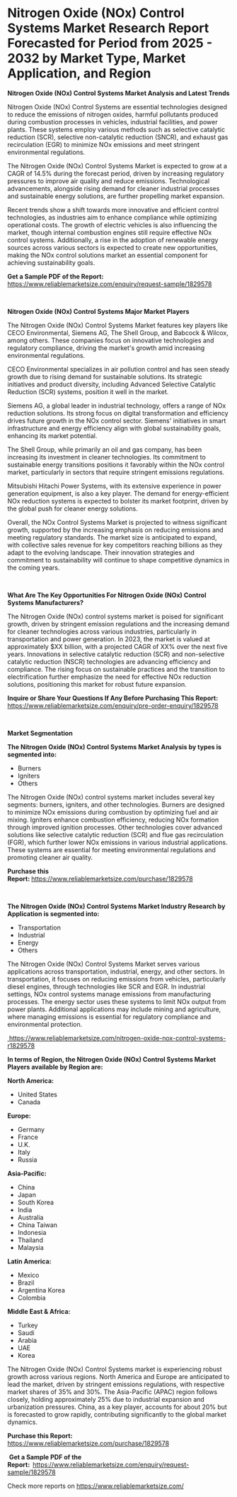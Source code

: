 <p><h1>Nitrogen Oxide (NOx) Control Systems Market Research Report Forecasted for Period from 2025 -  2032 by Market Type, Market Application, and Region</h1></p><p><strong>Nitrogen Oxide (NOx) Control Systems Market Analysis and Latest Trends</strong></p>
<p><p>Nitrogen Oxide (NOx) Control Systems are essential technologies designed to reduce the emissions of nitrogen oxides, harmful pollutants produced during combustion processes in vehicles, industrial facilities, and power plants. These systems employ various methods such as selective catalytic reduction (SCR), selective non-catalytic reduction (SNCR), and exhaust gas recirculation (EGR) to minimize NOx emissions and meet stringent environmental regulations. </p><p>The Nitrogen Oxide (NOx) Control Systems Market is expected to grow at a CAGR of 14.5% during the forecast period, driven by increasing regulatory pressures to improve air quality and reduce emissions. Technological advancements, alongside rising demand for cleaner industrial processes and sustainable energy solutions, are further propelling market expansion. </p><p>Recent trends show a shift towards more innovative and efficient control technologies, as industries aim to enhance compliance while optimizing operational costs. The growth of electric vehicles is also influencing the market, though internal combustion engines still require effective NOx control systems. Additionally, a rise in the adoption of renewable energy sources across various sectors is expected to create new opportunities, making the NOx control solutions market an essential component for achieving sustainability goals.</p></p>
<p><strong>Get a Sample PDF of the Report:&nbsp;</strong> <a href="https://www.reliablemarketsize.com/enquiry/request-sample/1829578?utm_campaign=3460&utm_medium=2&utm_source=Github&utm_content=ia&utm_term=12042025&utm_id=nitrogen-oxide-nox-control-systems">https://www.reliablemarketsize.com/enquiry/request-sample/1829578</a></p>
<p>&nbsp;</p>
<p><strong>Nitrogen Oxide (NOx) Control Systems Major Market Players</strong></p>
<p><p>The Nitrogen Oxide (NOx) Control Systems Market features key players like CECO Environmental, Siemens AG, The Shell Group, and Babcock & Wilcox, among others. These companies focus on innovative technologies and regulatory compliance, driving the market's growth amid increasing environmental regulations.</p><p>CECO Environmental specializes in air pollution control and has seen steady growth due to rising demand for sustainable solutions. Its strategic initiatives and product diversity, including Advanced Selective Catalytic Reduction (SCR) systems, position it well in the market.</p><p>Siemens AG, a global leader in industrial technology, offers a range of NOx reduction solutions. Its strong focus on digital transformation and efficiency drives future growth in the NOx control sector. Siemens' initiatives in smart infrastructure and energy efficiency align with global sustainability goals, enhancing its market potential.</p><p>The Shell Group, while primarily an oil and gas company, has been increasing its investment in cleaner technologies. Its commitment to sustainable energy transitions positions it favorably within the NOx control market, particularly in sectors that require stringent emissions regulations.</p><p>Mitsubishi Hitachi Power Systems, with its extensive experience in power generation equipment, is also a key player. The demand for energy-efficient NOx reduction systems is expected to bolster its market footprint, driven by the global push for cleaner energy solutions.</p><p>Overall, the NOx Control Systems Market is projected to witness significant growth, supported by the increasing emphasis on reducing emissions and meeting regulatory standards. The market size is anticipated to expand, with collective sales revenue for key competitors reaching billions as they adapt to the evolving landscape. Their innovation strategies and commitment to sustainability will continue to shape competitive dynamics in the coming years.</p></p>
<p>&nbsp;</p>
<p><strong>What Are The Key Opportunities For Nitrogen Oxide (NOx) Control Systems Manufacturers?</strong></p>
<p><p>The Nitrogen Oxide (NOx) control systems market is poised for significant growth, driven by stringent emission regulations and the increasing demand for cleaner technologies across various industries, particularly in transportation and power generation. In 2023, the market is valued at approximately $XX billion, with a projected CAGR of XX% over the next five years. Innovations in selective catalytic reduction (SCR) and non-selective catalytic reduction (NSCR) technologies are advancing efficiency and compliance. The rising focus on sustainable practices and the transition to electrification further emphasize the need for effective NOx reduction solutions, positioning this market for robust future expansion.</p></p>
<p><strong>Inquire or Share Your Questions If Any Before Purchasing This Report:</strong> <a href="https://www.reliablemarketsize.com/enquiry/pre-order-enquiry/1829578?utm_campaign=3460&utm_medium=2&utm_source=Github&utm_content=ia&utm_term=12042025&utm_id=nitrogen-oxide-nox-control-systems">https://www.reliablemarketsize.com/enquiry/pre-order-enquiry/1829578</a></p>
<p>&nbsp;</p>
<p><strong>Market Segmentation</strong></p>
<p><strong>The Nitrogen Oxide (NOx) Control Systems Market Analysis by types is segmented into:</strong></p>
<p><ul><li>Burners</li><li>Igniters</li><li>Others</li></ul></p>
<p><p>The Nitrogen Oxide (NOx) control systems market includes several key segments: burners, igniters, and other technologies. Burners are designed to minimize NOx emissions during combustion by optimizing fuel and air mixing. Igniters enhance combustion efficiency, reducing NOx formation through improved ignition processes. Other technologies cover advanced solutions like selective catalytic reduction (SCR) and flue gas recirculation (FGR), which further lower NOx emissions in various industrial applications. These systems are essential for meeting environmental regulations and promoting cleaner air quality.</p></p>
<p><strong>Purchase this Report:&nbsp;</strong><a href="https://www.reliablemarketsize.com/purchase/1829578?utm_campaign=3460&utm_medium=2&utm_source=Github&utm_content=ia&utm_term=12042025&utm_id=nitrogen-oxide-nox-control-systems">https://www.reliablemarketsize.com/purchase/1829578</a></p>
<p>&nbsp;</p>
<p><strong>The Nitrogen Oxide (NOx) Control Systems Market Industry Research by Application is segmented into:</strong></p>
<p><ul><li>Transportation</li><li>Industrial</li><li>Energy</li><li>Others</li></ul></p>
<p><p>The Nitrogen Oxide (NOx) Control Systems Market serves various applications across transportation, industrial, energy, and other sectors. In transportation, it focuses on reducing emissions from vehicles, particularly diesel engines, through technologies like SCR and EGR. In industrial settings, NOx control systems manage emissions from manufacturing processes. The energy sector uses these systems to limit NOx output from power plants. Additional applications may include mining and agriculture, where managing emissions is essential for regulatory compliance and environmental protection.</p></p>
<p><a href="https://www.reliablemarketsize.com/nitrogen-oxide-nox-control-systems-r1829578?utm_campaign=3460&utm_medium=2&utm_source=Github&utm_content=ia&utm_term=12042025&utm_id=nitrogen-oxide-nox-control-systems">&nbsp;https://www.reliablemarketsize.com/nitrogen-oxide-nox-control-systems-r1829578</a></p>
<p><strong>In terms of Region, the Nitrogen Oxide (NOx) Control Systems Market Players available by Region are:</strong></p>
<p>
    <p> <strong> North America: </strong>
        <ul>
            <li>United States</li>
            <li>Canada</li>
        </ul>
        </p> 
    <p> <strong> Europe: </strong>
        <ul>
            <li>Germany</li>
            <li>France</li>
            <li>U.K.</li>
            <li>Italy</li>
            <li>Russia</li>
        </ul>
        </p> 
    <p> <strong> Asia-Pacific: </strong>
        <ul>
            <li>China</li>
            <li>Japan</li>
            <li>South Korea</li>
            <li>India</li>
            <li>Australia</li>
            <li>China Taiwan</li>
            <li>Indonesia</li>
            <li>Thailand</li>
            <li>Malaysia</li>
        </ul>
        </p> 
    <p> <strong> Latin America: </strong>
        <ul>
            <li>Mexico</li>
            <li>Brazil</li>
            <li>Argentina Korea</li>
            <li>Colombia</li>
        </ul>
        </p> 
    <p> <strong> Middle East & Africa: </strong>
        <ul>
            <li>Turkey</li>
            <li>Saudi</li>
            <li>Arabia</li>
            <li>UAE</li>
            <li>Korea</li>
        </ul>
    </p>
    </p>
<p><p>The Nitrogen Oxide (NOx) Control Systems market is experiencing robust growth across various regions. North America and Europe are anticipated to lead the market, driven by stringent emissions regulations, with respective market shares of 35% and 30%. The Asia-Pacific (APAC) region follows closely, holding approximately 25% due to industrial expansion and urbanization pressures. China, as a key player, accounts for about 20% but is forecasted to grow rapidly, contributing significantly to the global market dynamics.</p></p>
<p><strong>Purchase this Report: </strong><a href="https://www.reliablemarketsize.com/purchase/1829578?utm_campaign=3460&utm_medium=2&utm_source=Github&utm_content=ia&utm_term=12042025&utm_id=nitrogen-oxide-nox-control-systems">https://www.reliablemarketsize.com/purchase/1829578</a></p>
<p>&nbsp;<strong>Get a Sample PDF of the Report:&nbsp;&nbsp;</strong><a href="https://www.reliablemarketsize.com/enquiry/request-sample/1829578?utm_campaign=3460&utm_medium=2&utm_source=Github&utm_content=ia&utm_term=12042025&utm_id=nitrogen-oxide-nox-control-systems">https://www.reliablemarketsize.com/enquiry/request-sample/1829578</a></p>
<p><strong></strong></p>
<p>Check more reports on <a href="https://www.reliablemarketsize.com/?utm_campaign=3460&utm_medium=2&utm_source=Github&utm_content=ia&utm_term=12042025&utm_id=nitrogen-oxide-nox-control-systems">https://www.reliablemarketsize.com/</a></p>